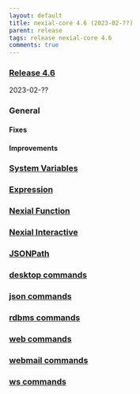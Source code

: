 ```yaml
---
layout: default
title: nexial-core 4.6 (2023-02-??)
parent: release
tags: release nexial-core 4.6
comments: true
---
```


### <a href="https://github.com/nexiality/nexial-core/releases/tag/nexial-core-v4.6_????" class="external-link" target="_nexial_link">Release 4.6</a>
2023-02-??


### General

#### Fixes

#### Improvements


### [System Variables](../systemvars)


### [Expression](../expression)


### [Nexial Function](../functions)


### [Nexial Interactive](../interactive)


### [JSONPath](../jsonpath)


### [desktop commands](../commands/desktop)


### [json commands](../commands/json)


### [rdbms commands](../commands/rdbms)


### [web commands](../commands/web)


### [webmail commands](../commands/webmail)


### [ws commands](../commands/ws)

